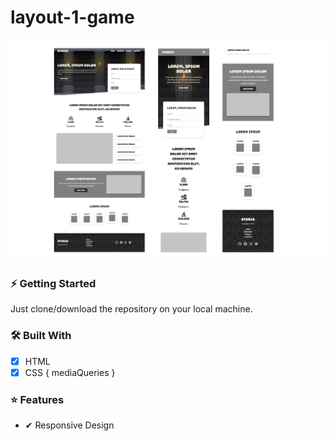 # layout-1-game

![](/project-showcase.png)

### ⚡ Getting Started

Just clone/download the repository on your local machine.

### 🛠 Built With

- [x] HTML
- [x] CSS { mediaQueries }

### ⭐ Features

- ✔ Responsive Design
